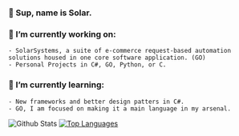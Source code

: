 ### 👋 Sup, name is Solar.



### 🔭 I’m currently working on:
    - SolarSystems, a suite of e-commerce request-based automation solutions housed in one core software application. (GO)
    - Personal Projects in C#, GO, Python, or C.

### 🌱 I’m currently learning:
    - New frameworks and better design patters in C#.
    - GO, I am focused on making it a main language in my arsenal. 
    
![Github Stats](https://github-readme-stats.vercel.app/api?username=i7solar&count_private=true&theme=dracula)
[![Top Languages](https://github-readme-stats.vercel.app/api/top-langs/?username=i7solar&theme=dracula)](https://github.com/anuraghazra/github-readme-stats)

